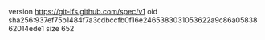 version https://git-lfs.github.com/spec/v1
oid sha256:937ef75b1484f7a3cdbccfb0f16e2465383031053622a9c86a0583862014ede1
size 652
